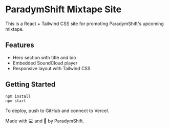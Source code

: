 # ParadymShift Mixtape Site

This is a React + Tailwind CSS site for promoting ParadymShift's upcoming mixtape.

## Features

- Hero section with title and bio
- Embedded SoundCloud player
- Responsive layout with Tailwind CSS

## Getting Started

```bash
npm install
npm start
```

To deploy, push to GitHub and connect to Vercel.

Made with 💻 and 🎤 by ParadymShift.
